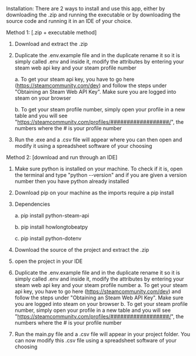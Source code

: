 Installation:
  There are 2 ways to install and use this app, either by downloading the .zip and running the executable or by downloading the source code and running it in an IDE of your choice.
  
  Method 1: [.zip + executable method]
  1. Download and extract the .zip
  2. Duplicate the .env.example file and in the duplicate rename it so it is simply called .env and inside it, modify the attributes by entering your steam web api key and your steam profile number

     a. To get your steam api key, you have to go here (https://steamcommunity.com/dev) and follow the steps under "Obtaining an Steam Web API Key". Make sure you are logged into steam on your browser
     
     b. To get your steam profile number, simply open your profile in a new table and you will see "https://steamcommunity.com/profiles/##################/", the numbers where the # is your profile number
     
  4. Run the .exe and a .csv file will appear where you can then open and modify it using a spreadsheet software of your choosing

  Method 2: [download and run through an IDE]
  1. Make sure python is installed on your machine. To check if it is, open the terminal and type "python --version" and if you are given a version number then you have python already installed
  2. Download pip on your machine as the imports require a pip install
  3. Dependencies
     
     a. pip install python-steam-api
     
     b. pip install howlongtobeatpy
     
     c. pip install python-dotenv
     
  5. Download the source of the project and extract the .zip
  6. open the project in your IDE
  7. Duplicate the .env.example file and in the duplicate rename it so it is simply called .env and inside it, modify the attributes by entering your steam web api key and your steam profile number
     a. To get your steam api key, you have to go here (https://steamcommunity.com/dev) and follow the steps under "Obtaining an Steam Web API Key". Make sure you are logged into steam on your browser
     b. To get your steam profile number, simply open your profile in a new table and you will see "https://steamcommunity.com/profiles/##################/", the numbers where the # is your profile number
  8. Run the main.py file and a .csv file will appear in your project folder. You can now modify this .csv file using a spreadsheet software of your choosing
